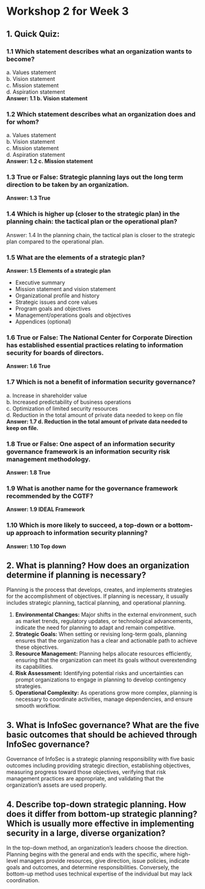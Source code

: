 # Workshop 2 for Week 3

## 1. Quick Quiz:

### 1.1 Which statement describes what an organization wants to become?
a. Values statement  
b. Vision statement  
c. Mission statement  
d. Aspiration statement  
**Answer: 1.1 b. Vision statement**

### 1.2 Which statement describes what an organization does and for whom?
a. Values statement  
b. Vision statement  
c. Mission statement  
d. Aspiration statement  
**Answer: 1.2 c. Mission statement**

### 1.3 True or False: Strategic planning lays out the long term direction to be taken by an organization.  
**Answer: 1.3 True**

### 1.4 Which is higher up (closer to the strategic plan) in the planning chain: the tactical plan or the operational plan?  
Answer: 1.4 In the planning chain, the tactical plan is closer to the strategic plan compared to the operational plan.

### 1.5 What are the elements of a strategic plan?  
**Answer: 1.5 Elements of a strategic plan**  
- Executive summary  
- Mission statement and vision statement  
- Organizational profile and history  
- Strategic issues and core values  
- Program goals and objectives  
- Management/operations goals and objectives  
- Appendices (optional)

### 1.6 True or False: The National Center for Corporate Direction has established essential practices relating to information security for boards of directors.  
**Answer: 1.6 True**

### 1.7 Which is not a benefit of information security governance?
a. Increase in shareholder value  
b. Increased predictability of business operations  
c. Optimization of limited security resources  
d. Reduction in the total amount of private data needed to keep on file  
**Answer: 1.7 d. Reduction in the total amount of private data needed to keep on file.**

### 1.8 True or False: One aspect of an information security governance framework is an information security risk management methodology.  
**Answer: 1.8 True**

### 1.9 What is another name for the governance framework recommended by the CGTF?  
**Answer: 1.9 IDEAL Framework**

### 1.10 Which is more likely to succeed, a top-down or a bottom-up approach to information security planning?  
**Answer: 1.10 Top down**

## 2. What is planning? How does an organization determine if planning is necessary?

Planning is the process that develops, creates, and implements strategies for the accomplishment of objectives. If planning is necessary, it usually includes strategic planning, tactical planning, and operational planning.

1. **Environmental Changes:** Major shifts in the external environment, such as market trends, regulatory updates, or technological advancements, indicate the need for planning to adapt and remain competitive.
2. **Strategic Goals:** When setting or revising long-term goals, planning ensures that the organization has a clear and actionable path to achieve these objectives.
3. **Resource Management:** Planning helps allocate resources efficiently, ensuring that the organization can meet its goals without overextending its capabilities.
4. **Risk Assessment:** Identifying potential risks and uncertainties can prompt organizations to engage in planning to develop contingency strategies.
5. **Operational Complexity:** As operations grow more complex, planning is necessary to coordinate activities, manage dependencies, and ensure smooth workflow.

## 3. What is InfoSec governance? What are the five basic outcomes that should be achieved through InfoSec governance?

Governance of InfoSec is a strategic planning responsibility with five basic outcomes including providing strategic direction, establishing objectives, measuring progress toward those objectives, verifying that risk management practices are appropriate, and validating that the organization’s assets are used properly.

## 4. Describe top-down strategic planning. How does it differ from bottom-up strategic planning? Which is usually more effective in implementing security in a large, diverse organization?

In the top-down method, an organization’s leaders choose the direction. Planning begins with the general and ends with the specific, where high-level managers provide resources, give direction, issue policies, indicate goals and outcomes, and determine responsibilities. Conversely, the bottom-up method uses technical expertise of the individual but may lack coordination.